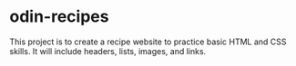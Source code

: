 # odin-recipes
This project is to create a recipe website to practice basic HTML and CSS skills.
It will include headers, lists, images, and links.